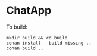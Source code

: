 # ChatApp

To build:

```
mkdir build && cd build
conan install --build missing ..
conan build ..
```
